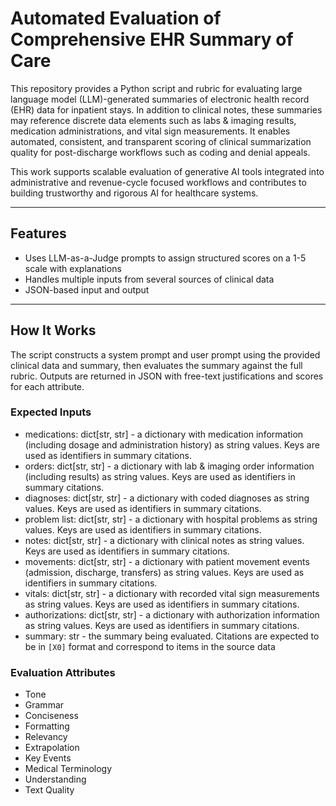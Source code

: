 # Automated Evaluation of Comprehensive EHR Summary of Care

This repository provides a Python script and rubric for evaluating large language model (LLM)-generated summaries of electronic health record (EHR) data for inpatient stays. In addition to clinical notes, these summaries may reference discrete data elements such as labs & imaging results, medication administrations, and vital sign measurements. It enables automated, consistent, and transparent scoring of clinical summarization quality for post-discharge workflows such as coding and denial appeals.

This work supports scalable evaluation of generative AI tools integrated into administrative and revenue-cycle focused workflows and contributes to building trustworthy and rigorous AI for healthcare systems.

---

## Features

- Uses LLM-as-a-Judge prompts to assign structured scores on a 1-5 scale with explanations
- Handles multiple inputs from several sources of clinical data
- JSON-based input and output

---

## How It Works

The script constructs a system prompt and user prompt using the provided clinical data and summary, then evaluates the summary against the full rubric. Outputs are returned in JSON with free-text justifications and scores for each attribute.

### Expected Inputs

- medications: dict[str, str] - a dictionary with medication information (including dosage and administration history) as string values. Keys are used as identifiers in summary citations.
- orders: dict[str, str] - a dictionary with lab & imaging order information (including results) as string values. Keys are used as identifiers in summary citations.
- diagnoses: dict[str, str] - a dictionary with coded diagnoses as string values. Keys are used as identifiers in summary citations.
- problem list: dict[str, str] - a dictionary with hospital problems as string values. Keys are used as identifiers in summary citations.
- notes: dict[str, str] - a dictionary with clinical notes as string values. Keys are used as identifiers in summary citations.
- movements: dict[str, str] - a dictionary with patient movement events (admission, discharge, transfers) as string values. Keys are used as identifiers in summary citations.
- vitals: dict[str, str] - a dictionary with recorded vital sign measurements as string values. Keys are used as identifiers in summary citations.
- authorizations: dict[str, str] - a dictionary with authorization information as string values. Keys are used as identifiers in summary citations.
- summary: str - the summary being evaluated. Citations are expected to be in ```[X0]``` format and correspond to items in the source data

### Evaluation Attributes

- Tone
- Grammar
- Conciseness
- Formatting
- Relevancy
- Extrapolation
- Key Events
- Medical Terminology
- Understanding
- Text Quality

